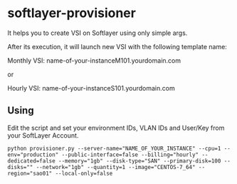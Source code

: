 # softlayer-provisioner

It helps you to create VSI on Softlayer using only simple args.

After its execution, it will launch new VSI with the following template name:

Monthly VSI: name-of-your-instanceM101.yourdomain.com

or 

Hourly VSI: name-of-your-instanceS101.yourdomain.com


## Using

Edit the script and set your environment IDs, VLAN IDs and User/Key from your SoftLayer Account.

    python provisioner.py --server-name="NAME_OF_YOUR_INSTANCE" --cpu=1 --env="production" --public-interface=false --billing="hourly" --dedicated=false --memory="1gb" --disk-type="SAN" --primary-disk=100 --disks="" --network="1gb" --quantity=1 --image="CENTOS-7_64" --region="sao01" --local-only=false
